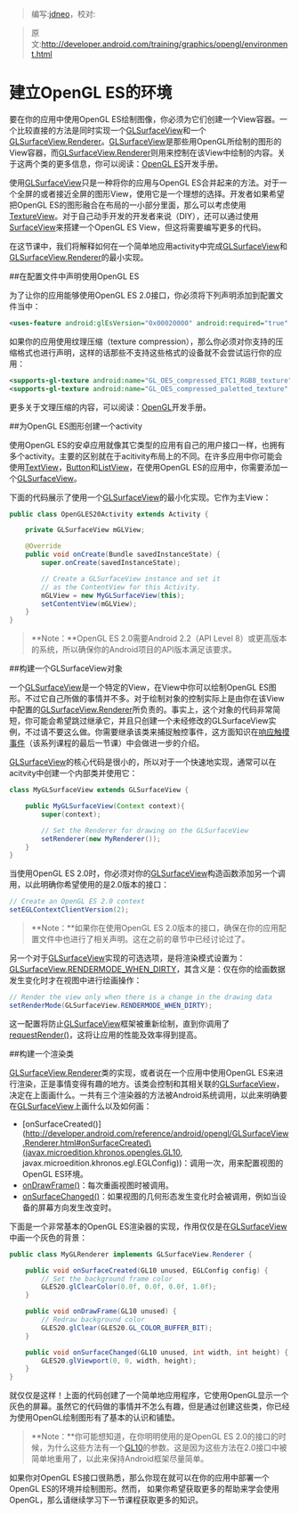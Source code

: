 > 编写:[jdneo](https://github.com/jdneo)，校对:

> 原文:<http://developer.android.com/training/graphics/opengl/environment.html>

# 建立OpenGL ES的环境

要在你的应用中使用OpenGL ES绘制图像，你必须为它们创建一个View容器。一个比较直接的方法是同时实现一个[GLSurfaceView](http://developer.android.com/reference/android/opengl/GLSurfaceView.html)和一个[GLSurfaceView.Renderer](http://developer.android.com/reference/android/opengl/GLSurfaceView.Renderer.html)。[GLSurfaceView](http://developer.android.com/reference/android/opengl/GLSurfaceView.html)是那些用OpenGL所绘制的图形的View容器，而[GLSurfaceView.Renderer](http://developer.android.com/reference/android/opengl/GLSurfaceView.Renderer.html)则用来控制在该View中绘制的内容。关于这两个类的更多信息，你可以阅读：[OpenGL ES](http://developer.android.com/guide/topics/graphics/opengl.html)开发手册。

使用[GLSurfaceView](http://developer.android.com/reference/android/opengl/GLSurfaceView.html)只是一种将你的应用与OpenGL ES合并起来的方法。对于一个全屏的或者接近全屏的图形View，使用它是一个理想的选择。开发者如果希望把OpenGL ES的图形融合在布局的一小部分里面，那么可以考虑使用[TextureView](http://developer.android.com/reference/android/view/TextureView.html)。对于自己动手开发的开发者来说（DIY），还可以通过使用[SurfaceView](http://developer.android.com/reference/android/view/SurfaceView.html)来搭建一个OpenGL ES View，但这将需要编写更多的代码。

在这节课中，我们将解释如何在一个简单地应用activity中完成[GLSurfaceView](http://developer.android.com/reference/android/opengl/GLSurfaceView.html)和[GLSurfaceView.Renderer](http://developer.android.com/reference/android/opengl/GLSurfaceView.Renderer.html)的最小实现。

##在配置文件中声明使用OpenGL ES

为了让你的应用能够使用OpenGL ES 2.0接口，你必须将下列声明添加到配置文件当中：

```xml
<uses-feature android:glEsVersion="0x00020000" android:required="true" />
```

如果你的应用使用纹理压缩（texture compression），那么你必须对你支持的压缩格式也进行声明，这样的话那些不支持这些格式的设备就不会尝试运行你的应用：

```xml
<supports-gl-texture android:name="GL_OES_compressed_ETC1_RGB8_texture" />
<supports-gl-texture android:name="GL_OES_compressed_paletted_texture" />
```

更多关于文理压缩的内容，可以阅读：[OpenGL](http://developer.android.com/guide/topics/graphics/opengl.html#textures)开发手册。

##为OpenGL ES图形创建一个activity

使用OpenGL ES的安卓应用就像其它类型的应用有自己的用户接口一样，也拥有多个activity。主要的区别就在于acitivity布局上的不同。在许多应用中你可能会使用[TextView](http://developer.android.com/reference/android/widget/TextView.html)，[Button](http://developer.android.com/reference/android/widget/Button.html)和[ListView](http://developer.android.com/reference/android/widget/ListView.html)，在使用OpenGL ES的应用中，你需要添加一个[GLSurfaceView](http://developer.android.com/reference/android/opengl/GLSurfaceView.html)。

下面的代码展示了使用一个[GLSurfaceView](http://developer.android.com/reference/android/opengl/GLSurfaceView.html)的最小化实现。它作为主View：

```java
public class OpenGLES20Activity extends Activity {

    private GLSurfaceView mGLView;

    @Override
    public void onCreate(Bundle savedInstanceState) {
        super.onCreate(savedInstanceState);

        // Create a GLSurfaceView instance and set it
        // as the ContentView for this Activity.
        mGLView = new MyGLSurfaceView(this);
        setContentView(mGLView);
    }
}
```

> **Note：**OpenGL ES 2.0需要Android 2.2（API Level 8）或更高版本的系统，所以确保你的Android项目的API版本满足该要求。

##构建一个GLSurfaceView对象

一个[GLSurfaceView](http://developer.android.com/reference/android/opengl/GLSurfaceView.html)是一个特定的View，在View中你可以绘制OpenGL ES图形。不过它自己所做的事情并不多。对于绘制对象的控制实际上是由你在该View中配置的[GLSurfaceView.Renderer](http://developer.android.com/reference/android/opengl/GLSurfaceView.Renderer.html)所负责的。事实上，这个对象的代码非常简短，你可能会希望跳过继承它，并且只创建一个未经修改的GLSurfaceView实例，不过请不要这么做。你需要继承该类来捕捉触控事件，这方面知识在[响应触摸事件](touch.html)（该系列课程的最后一节课）中会做进一步的介绍。

[GLSurfaceView](http://developer.android.com/reference/android/opengl/GLSurfaceView.html)的核心代码是很小的，所以对于一个快速地实现，通常可以在acitvity中创建一个内部类并使用它：

```java
class MyGLSurfaceView extends GLSurfaceView {

    public MyGLSurfaceView(Context context){
        super(context);

        // Set the Renderer for drawing on the GLSurfaceView
        setRenderer(new MyRenderer());
    }
}
```

当使用OpenGL ES 2.0时，你必须对你的[GLSurfaceView](http://developer.android.com/reference/android/opengl/GLSurfaceView.html)构造函数添加另一个调用，以此明确你希望使用的是2.0版本的接口：

```java
// Create an OpenGL ES 2.0 context
setEGLContextClientVersion(2);
```

> **Note：**如果你在使用OpenGL ES 2.0版本的接口，确保在你的应用配置文件中也进行了相关声明。这在之前的章节中已经讨论过了。

另一个对于[GLSurfaceView](http://developer.android.com/reference/android/opengl/GLSurfaceView.html)实现的可选选项，是将渲染模式设置为：[GLSurfaceView.RENDERMODE_WHEN_DIRTY](http://developer.android.com/reference/android/opengl/GLSurfaceView.html#RENDERMODE_WHEN_DIRTY)，其含义是：仅在你的绘画数据发生变化时才在视图中进行绘画操作：

```java
// Render the view only when there is a change in the drawing data
setRenderMode(GLSurfaceView.RENDERMODE_WHEN_DIRTY);
```

这一配置将防止[GLSurfaceView](http://developer.android.com/reference/android/opengl/GLSurfaceView.html)框架被重新绘制，直到你调用了[requestRender()](http://developer.android.com/reference/android/opengl/GLSurfaceView.html#requestRender\(\))，这将让应用的性能及效率得到提高。

##构建一个渲染类

[GLSurfaceView.Renderer](http://developer.android.com/reference/android/opengl/GLSurfaceView.Renderer.html)类的实现，或者说在一个应用中使用OpenGL ES来进行渲染，正是事情变得有趣的地方。该类会控制和其相关联的[GLSurfaceView](http://developer.android.com/reference/android/opengl/GLSurfaceView.html)，决定在上面画什么。一共有三个渲染器的方法被Android系统调用，以此来明确要在[GLSurfaceView](http://developer.android.com/reference/android/opengl/GLSurfaceView.html)上画什么以及如何画：
* [onSurfaceCreated()](http://developer.android.com/reference/android/opengl/GLSurfaceView.Renderer.html#onSurfaceCreated\(javax.microedition.khronos.opengles.GL10, javax.microedition.khronos.egl.EGLConfig\))：调用一次，用来配置视图的OpenGL ES环境。
* [onDrawFrame()](http://developer.android.com/reference/android/opengl/GLSurfaceView.Renderer.html#onDrawFrame\(javax.microedition.khronos.opengles.GL10\))：每次重画视图时被调用。
* [onSurfaceChanged()](http://developer.android.com/reference/android/opengl/GLSurfaceView.Renderer.html#onDrawFrame\(javax.microedition.khronos.opengles.GL10\))：如果视图的几何形态发生变化时会被调用，例如当设备的屏幕方向发生改变时。

下面是一个非常基本的OpenGL ES渲染器的实现，作用仅仅是在[GLSurfaceView](http://developer.android.com/reference/android/opengl/GLSurfaceView.html)中画一个灰色的背景：

```java
public class MyGLRenderer implements GLSurfaceView.Renderer {

    public void onSurfaceCreated(GL10 unused, EGLConfig config) {
        // Set the background frame color
        GLES20.glClearColor(0.0f, 0.0f, 0.0f, 1.0f);
    }

    public void onDrawFrame(GL10 unused) {
        // Redraw background color
        GLES20.glClear(GLES20.GL_COLOR_BUFFER_BIT);
    }

    public void onSurfaceChanged(GL10 unused, int width, int height) {
        GLES20.glViewport(0, 0, width, height);
    }
}
```

就仅仅是这样！上面的代码创建了一个简单地应用程序，它使用OpenGL显示一个灰色的屏幕。虽然它的代码做的事情并不怎么有趣，但是通过创建这些类，你已经为使用OpenGL绘制图形有了基本的认识和铺垫。

> **Note：**你可能想知道，在你明明使用的是OpenGL ES 2.0的接口的时候，为什么这些方法有一个[GL10](http://developer.android.com/reference/javax/microedition/khronos/opengles/GL10.html)的参数。这是因为这些方法在2.0接口中被简单地重用了，以此来保持Android框架尽量简单。

如果你对OpenGL ES接口很熟悉，那么你现在就可以在你的应用中部署一个OpenGL ES的环境并绘制图形。然而， 如果你希望获取更多的帮助来学会使用OpenGL，那么请继续学习下一节课程获取更多的知识。
